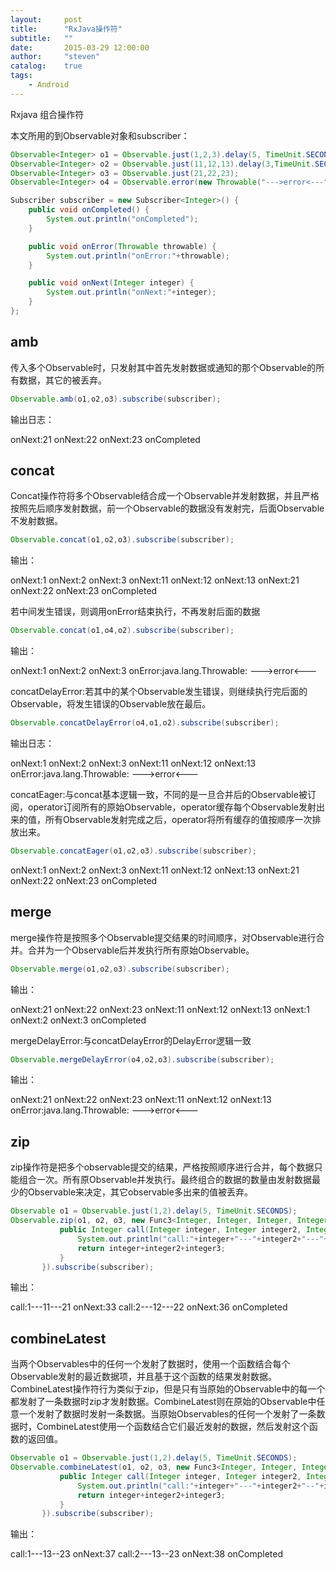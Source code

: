 ```yaml
---
layout:     post
title:      "RxJava操作符"
subtitle:   ""
date:       2015-03-29 12:00:00
author:     "steven"
catalog:    true
tags:
    - Android
---
```


Rxjava 组合操作符

本文所用的到Observable对象和subscriber：

```java
Observable<Integer> o1 = Observable.just(1,2,3).delay(5, TimeUnit.SECONDS);
Observable<Integer> o2 = Observable.just(11,12,13).delay(3,TimeUnit.SECONDS);
Observable<Integer> o3 = Observable.just(21,22,23);
Observable<Integer> o4 = Observable.error(new Throwable("--->error<---"));

Subscriber subscriber = new Subscriber<Integer>() {
    public void onCompleted() {
        System.out.println("onCompleted");
    }

    public void onError(Throwable throwable) {
        System.out.println("onError:"+throwable);
    }

    public void onNext(Integer integer) {
        System.out.println("onNext:"+integer);
    }
};

```

amb
---

传入多个Observable时，只发射其中首先发射数据或通知的那个Observable的所有数据，其它的被丢弃。

```java
Observable.amb(o1,o2,o3).subscribe(subscriber);
```
输出日志：

onNext:21
onNext:22
onNext:23
onCompleted

concat
---
Concat操作符将多个Observable结合成一个Observable并发射数据，并且严格按照先后顺序发射数据，前一个Observable的数据没有发射完，后面Observable不发射数据。


```java
Observable.concat(o1,o2,o3).subscribe(subscriber);
```
输出：

onNext:1
onNext:2
onNext:3
onNext:11
onNext:12
onNext:13
onNext:21
onNext:22
onNext:23
onCompleted

若中间发生错误，则调用onError结束执行，不再发射后面的数据

```java
Observable.concat(o1,o4,o2).subscribe(subscriber);
```

输出：

onNext:1
onNext:2
onNext:3
onError:java.lang.Throwable: --->error<---


concatDelayError:若其中的某个Observable发生错误，则继续执行完后面的Observable，将发生错误的Observable放在最后。


```java
Observable.concatDelayError(o4,o1,o2).subscribe(subscriber);
```

输出日志：

onNext:1
onNext:2
onNext:3
onNext:11
onNext:12
onNext:13
onError:java.lang.Throwable: --->error<---


concatEager:与concat基本逻辑一致，不同的是一旦合并后的Observable被订阅，operator订阅所有的原始Observable，operator缓存每个Observable发射出来的值，所有Observable发射完成之后，operator将所有缓存的值按顺序一次排放出来。

```java
Observable.concatEager(o1,o2,o3).subscribe(subscriber);
```

onNext:1
onNext:2
onNext:3
onNext:11
onNext:12
onNext:13
onNext:21
onNext:22
onNext:23
onCompleted

merge
---

merge操作符是按照多个Observable提交结果的时间顺序，对Observable进行合并。合并为一个Observable后并发执行所有原始Observable。

```java
Observable.merge(o1,o2,o3).subscribe(subscriber);
```

输出：

onNext:21
onNext:22
onNext:23
onNext:11
onNext:12
onNext:13
onNext:1
onNext:2
onNext:3
onCompleted

mergeDelayError:与concatDelayError的DelayError逻辑一致

```java
Observable.mergeDelayError(o4,o2,o3).subscribe(subscriber);
```

输出：

onNext:21
onNext:22
onNext:23
onNext:11
onNext:12
onNext:13
onError:java.lang.Throwable: --->error<---


zip
---

zip操作符是把多个observable提交的结果，严格按照顺序进行合并，每个数据只能组合一次。所有原Observable并发执行。最终组合的数据的数量由发射数据最少的Observable来决定，其它observable多出来的值被丢弃。

```java
Observable o1 = Observable.just(1,2).delay(5, TimeUnit.SECONDS);
Observable.zip(o1, o2, o3, new Func3<Integer, Integer, Integer, Integer>() {
           public Integer call(Integer integer, Integer integer2, Integer integer3) {
               System.out.println("call:"+integer+"---"+integer2+"---"+integer3);
               return integer+integer2+integer3;
           }
       }).subscribe(subscriber);
```

输出：

call:1---11---21
onNext:33
call:2---12---22
onNext:36
onCompleted


combineLatest
---
当两个Observables中的任何一个发射了数据时，使用一个函数结合每个Observable发射的最近数据项，并且基于这个函数的结果发射数据。
CombineLatest操作符行为类似于zip，但是只有当原始的Observable中的每一个都发射了一条数据时zip才发射数据。CombineLatest则在原始的Observable中任意一个发射了数据时发射一条数据。当原始Observables的任何一个发射了一条数据时，CombineLatest使用一个函数结合它们最近发射的数据，然后发射这个函数的返回值。

```java
Observable o1 = Observable.just(1,2).delay(5, TimeUnit.SECONDS);
Observable.combineLatest(o1, o2, o3, new Func3<Integer, Integer, Integer, Integer>() {
           public Integer call(Integer integer, Integer integer2, Integer integer3) {
               System.out.println("call:"+integer+"---"+integer2+"--"+integer3);
               return integer+integer2+integer3;
           }
       }).subscribe(subscriber);
```

输出：

call:1---13--23
onNext:37
call:2---13--23
onNext:38
onCompleted

